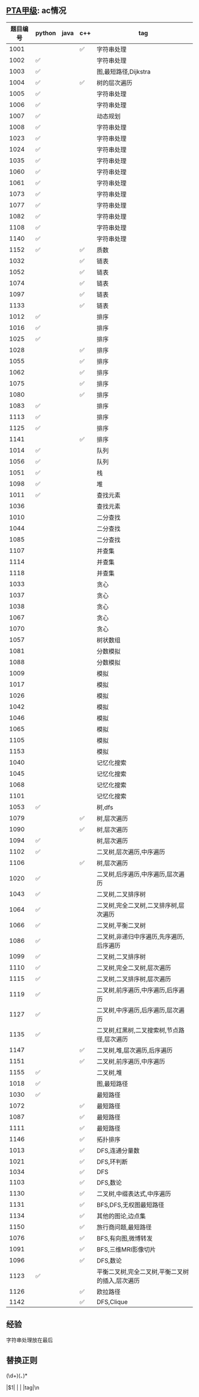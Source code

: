 ## [PTA甲级](https://pintia.cn/problem-sets/994805342720868352): ac情况
|题目编号|python|java|c++|tag|
|----|----|----|----|----|
|1001| | |:white_check_mark:|字符串处理|
|1002|:white_check_mark:| | |字符串处理|
|1003|:white_check_mark:| | |图,最短路径,Dijkstra|
|1004|:white_check_mark:| |:white_check_mark:|树的层次遍历|
|1005|:white_check_mark:| | |字符串处理|
|1006|:white_check_mark:| | |字符串处理|
|1007|:white_check_mark:| | |动态规划|
|1008|:white_check_mark:| | |字符串处理|
|1023|:white_check_mark:| | |字符串处理|
|1024|:white_check_mark:| | |字符串处理|
|1035|:white_check_mark:| | |字符串处理|
|1060|:white_check_mark:| | |字符串处理|
|1061|:white_check_mark:| | |字符串处理|
|1073|:white_check_mark:| | |字符串处理|
|1077|:white_check_mark:| | |字符串处理|
|1082|:white_check_mark:| | |字符串处理|
|1108|:white_check_mark:| | |字符串处理|
|1140|:white_check_mark:| | |字符串处理|
|1152|:white_check_mark:| |:white_check_mark:|质数|
|1032| | |:white_check_mark:|链表|
|1052| | |:white_check_mark:|链表|
|1074| | |:white_check_mark:|链表|
|1097| | |:white_check_mark:|链表|
|1133| | |:white_check_mark:|链表|
|1012|:white_check_mark:| | |排序|
|1016|:white_check_mark:| | |排序|
|1025|:white_check_mark:| | |排序|
|1028| | |:white_check_mark:|排序|
|1055| | |:white_check_mark:|排序|
|1062| | |:white_check_mark:|排序|
|1075| | |:white_check_mark:|排序|
|1080| | |:white_check_mark:|排序|
|1083|:white_check_mark:| | |排序|
|1113|:white_check_mark:| | |排序|
|1125|:white_check_mark:| | |排序|
|1141| | |:white_check_mark:|排序|
|1014|:white_check_mark: | | |队列|
|1056|:white_check_mark: | | |队列|
|1051|:white_check_mark: | | |栈|
|1098|:white_check_mark: | | |堆|
|1011|:white_check_mark: | | |查找元素|
|1036| | | |查找元素|
|1010| | | |二分查找|
|1044| | | |二分查找|
|1085| | | |二分查找|
|1107| | | |并查集|
|1114| | | |并查集|
|1118| | | |并查集|
|1033| | | |贪心|
|1037| | | |贪心|
|1038| | | |贪心|
|1067| | | |贪心|
|1070| | | |贪心|
|1057| | | |树状数组|
|1081| | | |分数模拟|
|1088| | | |分数模拟|
|1009| | | |模拟|
|1017| | | |模拟|
|1026| | | |模拟|
|1042| | | |模拟|
|1046| | | |模拟|
|1065| | | |模拟|
|1105| | | |模拟|
|1153| | | |模拟|
|1040| | | |记忆化搜索|
|1045| | | |记忆化搜索|
|1068| | | |记忆化搜索|
|1101| | | |记忆化搜索|
|1053|:white_check_mark: | | |树,dfs|
|1079| | |:white_check_mark: |树,层次遍历|
|1090| | |:white_check_mark: |树,层次遍历|
|1094|:white_check_mark: | | |树,层次遍历|
|1102|:white_check_mark: | | |二叉树,层次遍历,中序遍历|
|1106| | |:white_check_mark: |树,层次遍历|
|1020|:white_check_mark: | | |二叉树,后序遍历,中序遍历,层次遍历|
|1043|:white_check_mark: | | |二叉树,二叉排序树|
|1064|:white_check_mark: | | |二叉树,完全二叉树,二叉排序树,层次遍历|
|1066|:white_check_mark: | | |二叉树,平衡二叉树|
|1086|:white_check_mark: | | |二叉树,非递归中序遍历,先序遍历,后序遍历|
|1099|:white_check_mark: | | |二叉树,二叉排序树|
|1110|:white_check_mark: | | |二叉树,完全二叉树,层次遍历|
|1115|:white_check_mark: | | |二叉树,二叉排序树,层次遍历|
|1119|:white_check_mark: | | |二叉树,前序遍历,中序遍历,后序遍历|
|1127|:white_check_mark: | | |二叉树,中序遍历,后序遍历,层次遍历|
|1135|:white_check_mark: | | |二叉树,红黑树,二叉搜索树,节点路径,层次遍历|
|1147| | | :white_check_mark:|二叉树,堆,层次遍历,后序遍历|
|1151| | |:white_check_mark: |二叉树,前序遍历,中序遍历|
|1155|:white_check_mark: | | |二叉树,堆|
|1018|:white_check_mark: | | |图,最短路径|
|1030|:white_check_mark: | | |最短路径|
|1072| | |:white_check_mark: |最短路径|
|1087| | |:white_check_mark: |最短路径|
|1111| | |:white_check_mark: |最短路径|
|1146| | |:white_check_mark: |拓扑排序|
|1013| | |:white_check_mark: |DFS,连通分量数|
|1021| | |:white_check_mark: |DFS,环判断|
|1034| | |:white_check_mark: |DFS|
|1103| | |:white_check_mark:  |DFS,数论|
|1130| | |:white_check_mark: |二叉树,中缀表达式,中序遍历|
|1131| | |:white_check_mark: |BFS,DFS,无权图最短路径|
|1134| | |:white_check_mark: |其他的图论,边点集|
|1150| | |:white_check_mark: |旅行商问题,最短路径|
|1076| | |:white_check_mark: |BFS,有向图,微博转发|
|1091| | |:white_check_mark: |BFS,三维MRI影像切片|
|1096| | |:white_check_mark: |DFS,数论|
|1123|:white_check_mark: | | |平衡二叉树,完全二叉树,平衡二叉树的插入,层次遍历|
|1126| | |:white_check_mark: |欧拉路径|
|1142| | |:white_check_mark: |DFS,Clique|

## 经验
字符串处理放在最后

## 替换正则
(\d+)(、)*

|$1| | | |tag|\n
